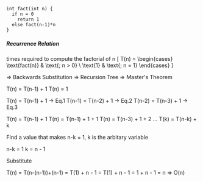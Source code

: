 ```
int fact(int n) {
  if n = 0
    return 1
  else fact(n-1)*n
}
```

##### Recurrence Relation
times required to compute the factorial of n
\[
T(n) = 
\begin{cases} 
      \text{fact(n)} & \text{; n > 0} \\
      \text{1} & \text{; n = 1}
\end{cases}
\]

=> Backwards Substitution
=> Recursion Tree
=> Master's Theorem

T(n) = T(n-1) + 1
T(n) = 1

T(n) = T(n-1) + 1 -> Eq.1
T(n-1) = T(n-2) + 1 -> Eq.2
T(n-2) = T(n-3) + 1 -> Eq.3

T(n) = T(n-1) + 1
T(n) = T(n-1) + 1 + 1
T(n) = T(n-3) + 1 + 2
...
T(k) = T(n-k) + k

Find a value that makes n-k = 1, k is the arbitary variable

n-k = 1
k = n - 1

Substitute

T(n) = T(n-(n-1))+(n-1)
= T(1) + n - 1
= T(1) + n - 1
= 1 + n - 1 = n
=> O(n)